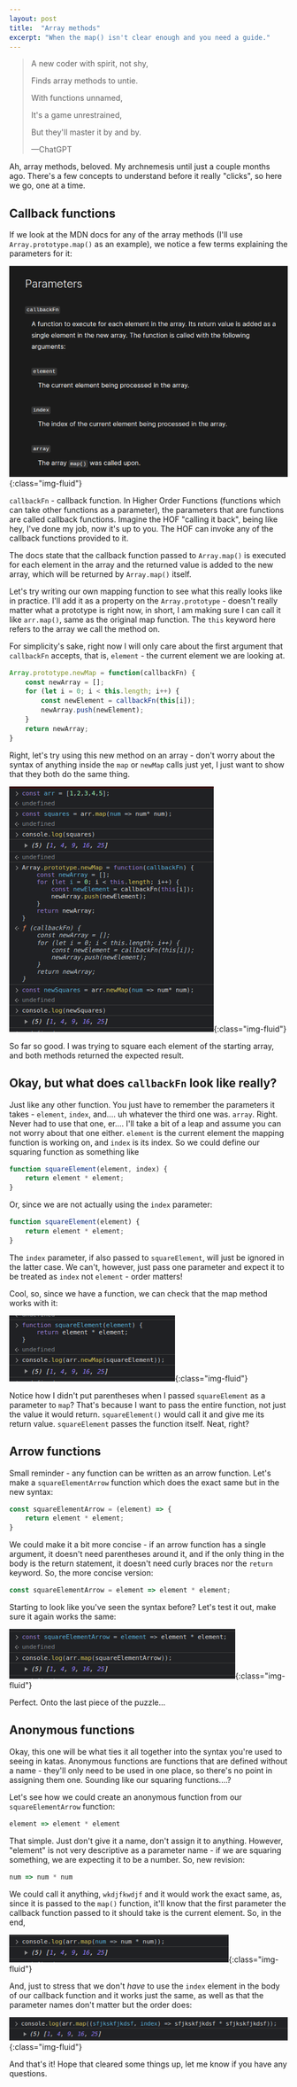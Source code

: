 ```yaml
---
layout: post
title:  "Array methods"
excerpt: "When the map() isn't clear enough and you need a guide."
---
```


> A new coder with spirit, not shy,
>
> Finds array methods to untie.
>
> With functions unnamed,
>
> It's a game unrestrained,
>
> But they'll master it by and by.
>
> —ChatGPT

Ah, array methods, beloved. My archnemesis until just a couple months ago. There's a few concepts to understand before it really "clicks", so here we go, one at a time.

## Callback functions

If we look at the MDN docs for any of the array methods (I'll use `Array.prototype.map()` as an example), we notice a few terms explaining the parameters for it:

![Excerpt from MDN talking about the parameters for Array.map()"](/images/array-mapping/mdn-callback.png){:class="img-fluid"}

`callbackFn` - callback function. In Higher Order Functions (functions which can take other functions as a parameter), the parameters that are functions are called callback functions. Imagine the HOF "calling it back", being like hey, I've done my job, now it's up to you. The HOF can invoke any of the callback functions provided to it.

The docs state that the callback function passed to `Array.map()` is executed for each element in the array and the returned value is added to the new array, which will be returned by `Array.map()` itself.

Let's try writing our own mapping function to see what this really looks like in practice. I'll add it as a property on the `Array.prototype` - doesn't really matter what a prototype is right now, in short, I am making sure I can call it like `arr.map()`, same as the original map function. The `this` keyword here refers to the array we call the method on.

For simplicity's sake, right now I will only care about the first argument that `callbackFn` accepts, that is, `element` - the current element we are looking at.

```js
Array.prototype.newMap = function(callbackFn) {
    const newArray = [];
    for (let i = 0; i < this.length; i++) {
        const newElement = callbackFn(this[i]);
        newArray.push(newElement);
    }
    return newArray;
}
```

Right, let's try using this new method on an array - don't worry about the syntax of anything inside the `map` or `newMap` calls just yet, I just want to show that they both do the same thing.


!["A devtools console showing that the two methods produce the same output, mapping the array's elements to their squares."](/images/array-mapping/map-and-newmap.png){:class="img-fluid"}

So far so good. I was trying to square each element of the starting array, and both methods returned the expected result.

## Okay, but what does `callbackFn` look like really?

Just like any other function. You just have to remember the parameters it takes - `element`, `index`, and.... uh whatever the third one was. `array`. Right. Never had to use that one, er.... I'll take a bit of a leap and assume you can not worry about that one either. `element` is the current element the mapping function is working on, and `index` is its index. So we could define our squaring function as something like

```js
function squareElement(element, index) {
    return element * element;
}
```

Or, since we are not actually using the `index` parameter:

```js
function squareElement(element) {
    return element * element;
}
```

The `index` parameter, if also passed to `squareElement`, will just be ignored in the latter case. We can't, however, just pass one parameter and expect it to be treated as `index` not `element` - order matters!

Cool, so, since we have a function, we can check that the map method works with it:

!["A devtools console showing that the map method works with the function we just defined."](/images/array-mapping/map-with-callback.png){:class="img-fluid"}

Notice how I didn't put parentheses when I passed `squareElement` as a parameter to `map`? That's because I want to pass the entire function, not just the value it would return. `squareElement()` would call it and give me its return value. `squareElement` passes the function itself. Neat, right?

## Arrow functions

Small reminder - any function can be written as an arrow function. Let's make a `squareElementArrow` function which does the exact same but in the new syntax:

```js
const squareElementArrow = (element) => {
    return element * element;
}
```

We could make it a bit more concise - if an arrow function has a single argument, it doesn't need parentheses around it, and if the only thing in the body is the return statement, it doesn't need curly braces nor the `return` keyword. So, the more concise version:

```js
const squareElementArrow = element => element * element;
```

Starting to look like you've seen the syntax before? Let's test it out, make sure it again works the same:

!["A devtools console showing that the map method works the same with the arrow syntax."](/images/array-mapping/map-callback-arrow.png){:class="img-fluid"}

Perfect. Onto the last piece of the puzzle...

## Anonymous functions

Okay, this one will be what ties it all together into the syntax you're used to seeing in katas. Anonymous functions are functions that are defined without a name - they'll only need to be used in one place, so there's no point in assigning them one. Sounding like our squaring functions....?

Let's see how we could create an anonymous function from our `squareElementArrow` function:

```js
element => element * element
```

That simple. Just don't give it a name, don't assign it to anything. However, "element" is not very descriptive as a parameter name - if we are squaring something, we are expecting it to be a number. So, new revision:

```js
num => num * num
```

We could call it anything, `wkdjfkwdjf` and it would work the exact same, as, since it is passed to the `map()` function, it'll know that the first parameter the callback function passed to it should take is the current element. So, in the end,

!["A devtools console showing that the map method works the same with the anonymous arrow function."](/images/array-mapping/map-anon.png){:class="img-fluid"}

And, just to stress that we don't _have_ to use the `index` element in the body of our callback function and it works just the same, as well as that the parameter names don't matter but the order does:

!["A devtools console showing that the map method works the same with the anonymous arrow function but different parameter names."](/images/array-mapping/map-anon-proof.png){:class="img-fluid"}

And that's it! Hope that cleared some things up, let me know if you have any questions.